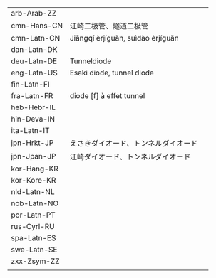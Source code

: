 | | | |
|-|-|-|
| arb-Arab-ZZ |  |  |
| cmn-Hans-CN | 江崎二极管、隧道二极管 |  |
| cmn-Latn-CN | Jiāngqí èrjíguǎn, suìdào èrjíguǎn |  |
| dan-Latn-DK |  |  |
| deu-Latn-DE | Tunneldiode |  |
| eng-Latn-US | Esaki diode, tunnel diode |  |
| fin-Latn-FI |  |  |
| fra-Latn-FR | diode [f] à effet tunnel |  |
| heb-Hebr-IL |  |  |
| hin-Deva-IN |  |  |
| ita-Latn-IT |  |  |
| jpn-Hrkt-JP | えさきダイオード、トンネルダイオード |  |
| jpn-Jpan-JP | 江崎ダイオード、トンネルダイオード |  |
| kor-Hang-KR |  |  |
| kor-Kore-KR |  |  |
| nld-Latn-NL |  |  |
| nob-Latn-NO |  |  |
| por-Latn-PT |  |  |
| rus-Cyrl-RU |  |  |
| spa-Latn-ES |  |  |
| swe-Latn-SE |  |  |
| zxx-Zsym-ZZ |  |  |
|  |  |  |